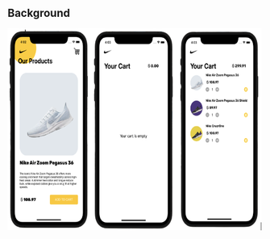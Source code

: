 ## Background
<p align="center">
    <img alt="Swift MLife" src="background.png" width="800" height="400">
</p>

